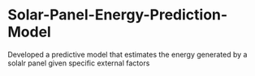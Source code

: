 # Solar-Panel-Energy-Prediction-Model
Developed a predictive model that estimates the energy generated by a solalr panel given specific external factors
